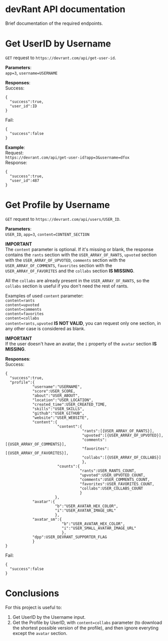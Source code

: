 # devRant API documentation

Brief documentation of the required endpoints.

# Get UserID by Username
`GET` request to `https://devrant.com/api/get-user-id`.<br>

**Parameters**:<br>
`app=3`, `username=USERNAME`

**Responses**:<br>
Success:<br>
```
{
  "success":true,
  "user_id":ID
}
```
Fail:<br>
```
{
  "success":false
}
```

**Example**:<br>
Request:<br>
`https://devrant.com/api/get-user-id?app=3&username=dfox`<br>
Response:<br>
```
{
  "success":true,
  "user_id":487
}
```

# Get Profile by Username
`GET` request to `https://devrant.com/api/users/USER_ID`.<br>

**Parameters**:<br>
`USER_ID`, `app=3`, `content=CONTENT_SECTION`

**IMPORTANT**<br>
The `content` parameter is optional.
If it's missing or blank, the response contains the `rants` section with the `USER_ARRAY_OF_RANTS`, `upvoted` section with the `USER_ARRAY_OF_UPVOTED`, `comments` section with the `USER_ARRAY_OF_COMMENTS`, `favorites` section with the `USER_ARRAY_OF_FAVORITES` and the `collabs` section **IS MISSING**.

All the `collabs` are already present in the `USER_ARRAY_OF_RANTS`, so the `collabs` section is useful if you don't need the rest of rants. 

Examples of used `content` parameter:<br>
`content=rants`<br>
`content=upvoted`<br>
`content=comments`<br>
`content=favorites`<br>
`content=collabs`<br>
`content=rants,upvoted` **IS NOT VALID**, you can request only one section, in any other case is considered as blank.


**IMPORTANT**<br>
If the user doesn't have an avatar, the `i` property of the `avatar` section **IS MISSING**.

**Responses**:<br>
Success:<br>
```
{
  "success":true,
  "profile":{
            "username":"USERNAME",
            "score":USER_SCORE,
            "about":"USER_ABOUT",
            "location":"USER_LOCATION",
            "created_time":USER_CREATED_TIME,
            "skills":"USER_SKILLS",
            "github":"USER_GITHUB",
            "website":"USER_WEBSITE",
            "content":{
                       "content":{
                                  "rants":[{USER_ARRAY_OF_RANTS}],
                                  "upvoted":[{USER_ARRAY_OF_UPVOTED}],
                                  "comments":[{USER_ARRAY_OF_COMMENTS}],
                                  "favorites":[{USER_ARRAY_OF_FAVORITES}],
                                  "collabs":[{USER_ARRAY_OF_COLLABS}]
                                  },
                       "counts":{
                                 "rants":USER_RANTS_COUNT,
                                 "upvoted":USER_UPVOTED_COUNT,
                                 "comments":USER_COMMENTS_COUNT,
                                 "favorites":USER_FAVORITES_COUNT,
                                 "collabs":USER_COLLABS_COUNT
                                 }
                      },
            "avatar":{
                      "b":"USER_AVATAR_HEX_COLOR",
                      "i":"USER_AVATAR_IMAGE_URL"
                      },
            "avatar_sm":{
                         "b":"USER_AVATAR_HEX_COLOR",
                         "i":"USER_SMALL_AVATAR_IMAGE_URL"
                         },
            "dpp":USER_DEVRANT_SUPPORTER_FLAG
            }
}
```
Fail:
```
{
  "success":false
}
```

# Conclusions
For this project is useful to:
1. Get UserID by the Username input.
2. Get the Profile by UserID, with `content=collabs` parameter (to download the shortest possible version of the profile), and then ignore everyting except the `avatar` section.
